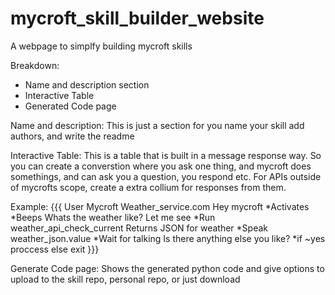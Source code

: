# mycroft_skill_builder_website
A webpage to simplfy building mycroft skills

Breakdown:

 * Name and description section
 * Interactive Table
 * Generated Code page

Name and description:
This is just a section for you name your skill add authors, and write the readme

Interactive Table:
This is a table that is built in a message response way. So you can create a converstion where you ask one thing, and mycroft does somethings, and can ask you a question, you respond etc. For APIs outside of mycrofts scope, create a extra collium for responses from them.

Example:
{{{
User       Mycroft                      Weather_service.com
Hey mycroft
           *Activates
           *Beeps
Whats the weather like?
           Let me see
           *Run weather_api_check_current
                                        Returns JSON for weather
           *Speak weather_json.value
           *Wait for talking
           Is there anything else you like?
           *if ~yes proccess else exit
}}}

Generate Code page:
Shows the generated python code and give options to upload to the skill repo, personal repo, or just download
                         

